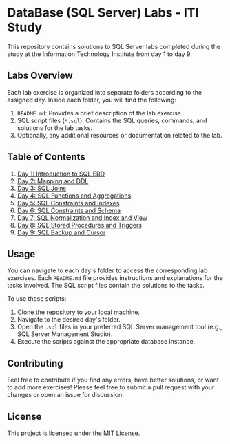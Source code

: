 # DataBase (SQL Server) Labs - ITI Study

This repository contains solutions to SQL Server labs completed during the study at the Information Technology Institute from day 1 to day 9.

## Labs Overview

Each lab exercise is organized into separate folders according to the assigned day. Inside each folder, you will find the following:

1. `README.md`: Provides a brief description of the lab exercise.
2. SQL script files (`*.sql`): Contains the SQL queries, commands, and solutions for the lab tasks.
3. Optionally, any additional resources or documentation related to the lab.

## Table of Contents

1. [Day 1: Introduction to SQL ERD](./day1)
2. [Day 2: Mapping and DDL](./day2)
3. [Day 3: SQL Joins](./day3)
4. [Day 4: SQL Functions and Aggregations](./day4)
5. [Day 5: SQL Constraints and Indexes](./day5)
6. [Day 6: SQL Constraints and Schema ](./day6)
7. [Day 7: SQL Normalization and Index and Vlew](./day7)
8. [Day 8: SQL Stored Procedures and Triggers](./day8)
9. [Day 9: SQL Backup and Cursor](./day9)

## Usage

You can navigate to each day's folder to access the corresponding lab exercises. Each `README.md` file provides instructions and explanations for the tasks involved. The SQL script files contain the solutions to the tasks.

To use these scripts:

1. Clone the repository to your local machine.
2. Navigate to the desired day's folder.
3. Open the `.sql` files in your preferred SQL Server management tool (e.g., SQL Server Management Studio).
4. Execute the scripts against the appropriate database instance.

## Contributing

Feel free to contribute if you find any errors, have better solutions, or want to add more exercises! Please feel free to submit a pull request with your changes or open an issue for discussion.

## License

This project is licensed under the [MIT License](LICENSE).
